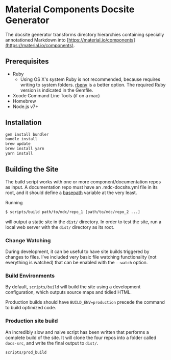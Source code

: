 # Material Components Docsite Generator

The docsite generator transforms directory hierarchies containing specially
annotationed Markdown into
[https://material.io/components](https://material.io/components).

## Prerequisites

- Ruby
  - Using OS X's system Ruby is not recommended, because requires writing to
    system folders. [rbenv](https://github.com/rbenv/rbenv) is a better option.
    The required Ruby version is indicated in the Gemfile.
- Xcode Command Line Tools (if on a mac)
- Homebrew
- Node.js v7+

## Installation

```sh
gem install bundler
bundle install
brew update
brew install yarn
yarn install
```

## Building the Site

The build script works with one or more component/documentation repos as input.
A documentation repo must have an .mdc-docsite.yml file in its root, and it should
define a [basepath](#basepath) variable at the very least.

Running

```sh
$ scripts/build path/to/mdc/repo_1 [path/to/mdc/repo_2 ...]
```

will output a static site in the `dist/` directory. In order to test the site,
run a local web server with the `dist/` directory as its root.

### Change Watching

During development, it can be useful to have site builds triggered by changes to
files. I've included very basic file watching functionality (not everything is
watched) that can be enabled with the `--watch` option.

### Build Environments

By default, `scripts/build` will build the site using a development
configuration, which outputs source maps and tidied HTML.

Production builds should have `BUILD_ENV=production` precede the command to
build optimized code.

### Production site build

An incredibly slow and naive script has been written that performs a complete
build of the site. It will clone the four repos into a folder called `docs-src`,
and write the final output to `dist/`.

```sh
scripts/prod_build
```
